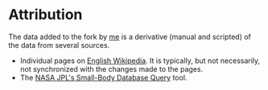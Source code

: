 # Attribution
The data added to the fork by [me](https://github.com/TheOneWhoCouldNotChooseACreativeName) is a derivative (manual and scripted) of the data from several sources.
- Individual pages on [English Wikipedia](https://en.wikipedia.org). It is typically, but not necessarily, not synchronized with the changes made to the pages.
- The [NASA JPL's Small-Body Database Query](https://ssd.jpl.nasa.gov/tools/sbdb_query.html) tool.
